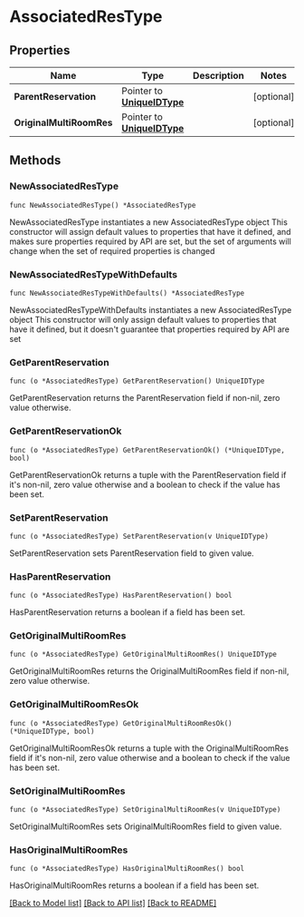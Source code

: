 # AssociatedResType

## Properties

Name | Type | Description | Notes
------------ | ------------- | ------------- | -------------
**ParentReservation** | Pointer to [**UniqueIDType**](UniqueIDType.md) |  | [optional] 
**OriginalMultiRoomRes** | Pointer to [**UniqueIDType**](UniqueIDType.md) |  | [optional] 

## Methods

### NewAssociatedResType

`func NewAssociatedResType() *AssociatedResType`

NewAssociatedResType instantiates a new AssociatedResType object
This constructor will assign default values to properties that have it defined,
and makes sure properties required by API are set, but the set of arguments
will change when the set of required properties is changed

### NewAssociatedResTypeWithDefaults

`func NewAssociatedResTypeWithDefaults() *AssociatedResType`

NewAssociatedResTypeWithDefaults instantiates a new AssociatedResType object
This constructor will only assign default values to properties that have it defined,
but it doesn't guarantee that properties required by API are set

### GetParentReservation

`func (o *AssociatedResType) GetParentReservation() UniqueIDType`

GetParentReservation returns the ParentReservation field if non-nil, zero value otherwise.

### GetParentReservationOk

`func (o *AssociatedResType) GetParentReservationOk() (*UniqueIDType, bool)`

GetParentReservationOk returns a tuple with the ParentReservation field if it's non-nil, zero value otherwise
and a boolean to check if the value has been set.

### SetParentReservation

`func (o *AssociatedResType) SetParentReservation(v UniqueIDType)`

SetParentReservation sets ParentReservation field to given value.

### HasParentReservation

`func (o *AssociatedResType) HasParentReservation() bool`

HasParentReservation returns a boolean if a field has been set.

### GetOriginalMultiRoomRes

`func (o *AssociatedResType) GetOriginalMultiRoomRes() UniqueIDType`

GetOriginalMultiRoomRes returns the OriginalMultiRoomRes field if non-nil, zero value otherwise.

### GetOriginalMultiRoomResOk

`func (o *AssociatedResType) GetOriginalMultiRoomResOk() (*UniqueIDType, bool)`

GetOriginalMultiRoomResOk returns a tuple with the OriginalMultiRoomRes field if it's non-nil, zero value otherwise
and a boolean to check if the value has been set.

### SetOriginalMultiRoomRes

`func (o *AssociatedResType) SetOriginalMultiRoomRes(v UniqueIDType)`

SetOriginalMultiRoomRes sets OriginalMultiRoomRes field to given value.

### HasOriginalMultiRoomRes

`func (o *AssociatedResType) HasOriginalMultiRoomRes() bool`

HasOriginalMultiRoomRes returns a boolean if a field has been set.


[[Back to Model list]](../README.md#documentation-for-models) [[Back to API list]](../README.md#documentation-for-api-endpoints) [[Back to README]](../README.md)


